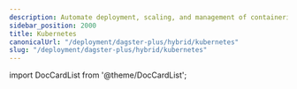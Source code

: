 ```yaml
---
description: Automate deployment, scaling, and management of containerized Kubernetes applications with the Dagster+ agent.
sidebar_position: 2000
title: Kubernetes
canonicalUrl: "/deployment/dagster-plus/hybrid/kubernetes"
slug: "/deployment/dagster-plus/hybrid/kubernetes"
---
```


import DocCardList from '@theme/DocCardList';

<DocCardList />
